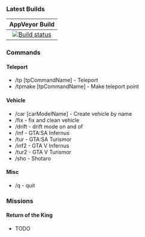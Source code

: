 ### Latest Builds

|AppVeyor Build|
|:-:|
|[![Build status](https://ci.appveyor.com/api/projects/status/742nb7dtwlva755m?svg=true)](https://ci.appveyor.com/project/imckl/wl)|

### Commands
#### Teleport
 - /tp [tpCommandName] - Teleport
 - /tpmake [tpCommandName] - Make teleport point
#### Vehicle
 - /car [carModelName] - Create vehicle by name
 - /fix - fix and clean vehicle
 - /drift - drift mode on and of
 - /inf - GTA:SA Infernus
 - /tur - GTA:SA Turismor
 - /inf2 - GTA V Infernus
 - /tur2 - GTA V Turismor
 - /sho - Shotaro
#### Misc
 - /q - quit


### Missions
#### Return of the King
 - TODO
